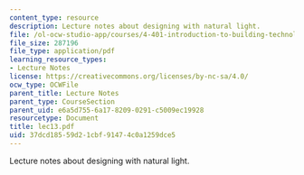 ```yaml
---
content_type: resource
description: Lecture notes about designing with natural light.
file: /ol-ocw-studio-app/courses/4-401-introduction-to-building-technology-spring-2006/37dcd18559d21cbf91474c0a1259dce5_lec13.pdf
file_size: 287196
file_type: application/pdf
learning_resource_types:
- Lecture Notes
license: https://creativecommons.org/licenses/by-nc-sa/4.0/
ocw_type: OCWFile
parent_title: Lecture Notes
parent_type: CourseSection
parent_uid: e6a5d755-6a17-8209-0291-c5009ec19928
resourcetype: Document
title: lec13.pdf
uid: 37dcd185-59d2-1cbf-9147-4c0a1259dce5
---
```

Lecture notes about designing with natural light.